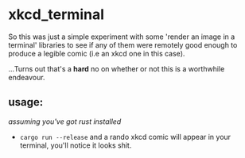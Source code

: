# xkcd_terminal

So this was just a simple experiment with some 'render an image in a terminal' libraries to see if any of them were remotely good enough to produce a legible comic (i.e an xkcd one in this case).

...Turns out that's a **hard** no on whether or not this is a worthwhile endeavour.


## usage:
_assuming you've got rust installed_
* `cargo run --release` and a rando xkcd comic will appear in your terminal, you'll notice it looks shit.




